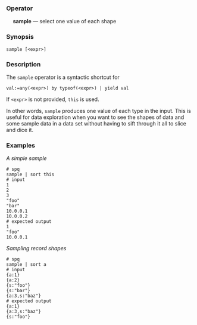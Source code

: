 ### Operator

&emsp; **sample** &mdash; select one value of each shape

### Synopsis
```
sample [<expr>]
```
### Description

The `sample` operator is a syntactic shortcut for
```
val:=any(<expr>) by typeof(<expr>) | yield val
```
If `<expr>` is not provided, `this` is used.

In other words, `sample` produces one value of each type in the input.
This is useful for data exploration when you want to see the shapes
of data and some sample data in a data set without having to sift
through it all to slice and dice it.

### Examples

_A simple sample_
```mdtest-spq
# spq
sample | sort this
# input
1
2
3
"foo"
"bar"
10.0.0.1
10.0.0.2
# expected output
1
"foo"
10.0.0.1
```

_Sampling record shapes_
```mdtest-spq
# spq
sample | sort a
# input
{a:1}
{a:2}
{s:"foo"}
{s:"bar"}
{a:3,s:"baz"}
# expected output
{a:1}
{a:3,s:"baz"}
{s:"foo"}
```
